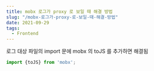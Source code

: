 ```yaml
---
title: mobx 로그가 proxy 로 보일 때 해결 방법
slug: "/mobx-로그가-proxy-로-보일-때-해결-방법"
date: 2021-09-29
tags:
  - Frontend
---
```


로그 대상 파일의 import 문에 mobx 의 toJS 를 추가하면 해결됨

```javascript
import {toJS} from 'mobx';
```
